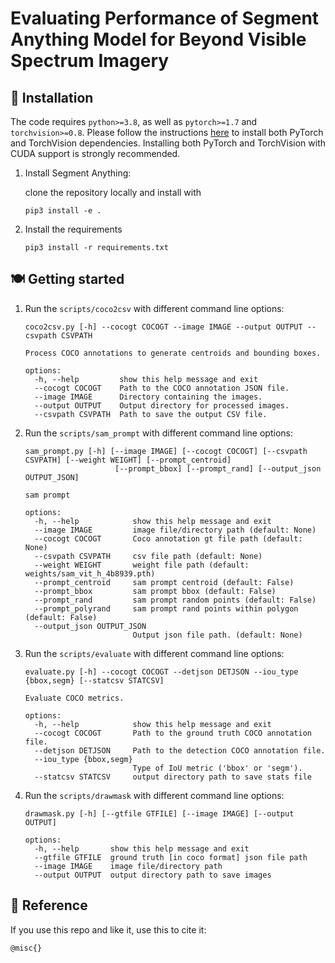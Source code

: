 # Evaluating Performance of Segment Anything Model for Beyond Visible Spectrum Imagery

## :wrench: Installation

The code requires `python>=3.8`, as well as `pytorch>=1.7` and `torchvision>=0.8`. Please follow the instructions [here](https://pytorch.org/get-started/locally/) to install both PyTorch and TorchVision dependencies. Installing both PyTorch and TorchVision with CUDA support is strongly recommended.

1. Install Segment Anything:

    clone the repository locally and install with

    ~~~
    pip3 install -e .
    ~~~
2. Install the requirements
    ~~~
    pip3 install -r requirements.txt
    ~~~

## :plate_with_cutlery: Getting started

1. Run the `scripts/coco2csv` with different command line options:

    ~~~
    coco2csv.py [-h] --cocogt COCOGT --image IMAGE --output OUTPUT --csvpath CSVPATH

    Process COCO annotations to generate centroids and bounding boxes.

    options:
      -h, --help         show this help message and exit
      --cocogt COCOGT    Path to the COCO annotation JSON file.
      --image IMAGE      Directory containing the images.
      --output OUTPUT    Output directory for processed images.
      --csvpath CSVPATH  Path to save the output CSV file.
    ~~~

2. Run the `scripts/sam_prompt` with different command line options:

    ~~~
    sam_prompt.py [-h] [--image IMAGE] [--cocogt COCOGT] [--csvpath CSVPATH] [--weight WEIGHT] [--prompt_centroid]
                        [--prompt_bbox] [--prompt_rand] [--output_json OUTPUT_JSON]

    sam prompt

    options:
      -h, --help            show this help message and exit
      --image IMAGE         image file/directory path (default: None)
      --cocogt COCOGT       Coco annotation gt file path (default: None)
      --csvpath CSVPATH     csv file path (default: None)
      --weight WEIGHT       weight file path (default: weights/sam_vit_h_4b8939.pth)
      --prompt_centroid     sam prompt centroid (default: False)
      --prompt_bbox         sam prompt bbox (default: False)
      --prompt_rand         sam prompt random points (default: False)
      --prompt_polyrand     sam prompt rand points within polygon (default: False)
      --output_json OUTPUT_JSON
                            Output json file path. (default: None)
    ~~~

3. Run the `scripts/evaluate` with different command line options:

    ~~~
    evaluate.py [-h] --cocogt COCOGT --detjson DETJSON --iou_type {bbox,segm} [--statcsv STATCSV]

    Evaluate COCO metrics.

    options:
      -h, --help            show this help message and exit
      --cocogt COCOGT       Path to the ground truth COCO annotation file.
      --detjson DETJSON     Path to the detection COCO annotation file.
      --iou_type {bbox,segm}
                            Type of IoU metric ('bbox' or 'segm').
      --statcsv STATCSV     output directory path to save stats file
    ~~~

4. Run the `scripts/drawmask` with different command line options:

    ~~~
    drawmask.py [-h] [--gtfile GTFILE] [--image IMAGE] [--output OUTPUT]

    options:
      -h, --help       show this help message and exit
      --gtfile GTFILE  ground truth [in coco format] json file path
      --image IMAGE    image file/directory path
      --output OUTPUT  output directory path to save images
    ~~~


## :frog: Reference
If you use this repo and like it, use this to cite it:
```tex
@misc{}
```